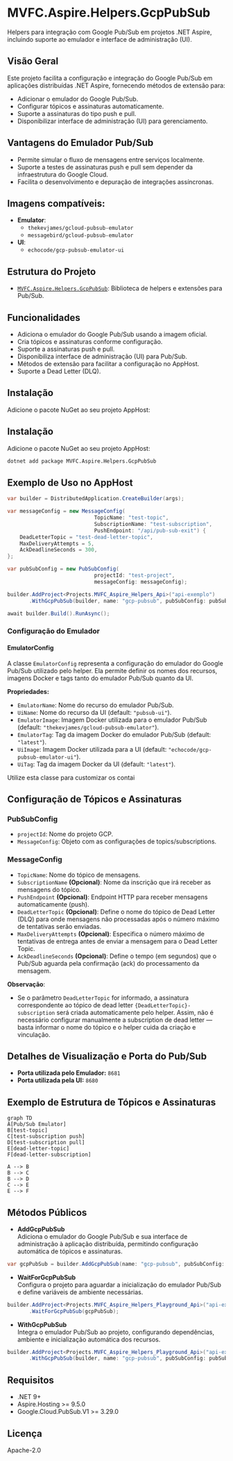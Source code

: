 # MVFC.Aspire.Helpers.GcpPubSub

Helpers para integração com Google Pub/Sub em projetos .NET Aspire, incluindo suporte ao emulador e interface de administração (UI).

## Visão Geral

Este projeto facilita a configuração e integração do Google Pub/Sub em aplicações distribuídas .NET Aspire, fornecendo métodos de extensão para:

- Adicionar o emulador do Google Pub/Sub.
- Configurar tópicos e assinaturas automaticamente.
- Suporte a assinaturas do tipo push e pull.
- Disponibilizar interface de administração (UI) para gerenciamento.

## Vantagens do Emulador Pub/Sub

- Permite simular o fluxo de mensagens entre serviços localmente.
- Suporte a testes de assinaturas push e pull sem depender da infraestrutura do Google Cloud.
- Facilita o desenvolvimento e depuração de integrações assíncronas.

## Imagens compatíveis:
 - **Emulator**:
   - `thekevjames/gcloud-pubsub-emulator`
   - `messagebird/gcloud-pubsub-emulator`
 - **UI**:
   - `echocode/gcp-pubsub-emulator-ui`

## Estrutura do Projeto

- [`MVFC.Aspire.Helpers.GcpPubSub`](MVFC.Aspire.Helpers.GcpPubSub.csproj): Biblioteca de helpers e extensões para Pub/Sub.

## Funcionalidades

- Adiciona o emulador do Google Pub/Sub usando a imagem oficial.
- Cria tópicos e assinaturas conforme configuração.
- Suporte a assinaturas push e pull.
- Disponibiliza interface de administração (UI) para Pub/Sub.
- Métodos de extensão para facilitar a configuração no AppHost.
- Suporte a Dead Letter (DLQ).

## Instalação

Adicione o pacote NuGet ao seu projeto AppHost:

## Instalação

Adicione o pacote NuGet ao seu projeto AppHost:

```sh
dotnet add package MVFC.Aspire.Helpers.GcpPubSub
```

## Exemplo de Uso no AppHost

```csharp
var builder = DistributedApplication.CreateBuilder(args);

var messageConfig = new MessageConfig(
                            TopicName: "test-topic",
                            SubscriptionName: "test-subscription",
                            PushEndpoint: "/api/pub-sub-exit") {
    DeadLetterTopic = "test-dead-letter-topic",
    MaxDeliveryAttempts = 5,
    AckDeadlineSeconds = 300,
};

var pubSubConfig = new PubSubConfig(
                            projectId: "test-project",
                            messageConfig: messageConfig);

builder.AddProject<Projects.MVFC_Aspire_Helpers_Api>("api-exemplo")
       .WithGcpPubSub(builder, name: "gcp-pubsub", pubSubConfig: pubSubConfig);

await builder.Build().RunAsync();
```

### Configuração do Emulador

#### EmulatorConfig

A classe `EmulatorConfig` representa a configuração do emulador do Google Pub/Sub utilizado pelo helper. Ela permite definir os nomes dos recursos, imagens Docker e tags tanto do emulador Pub/Sub quanto da UI.

**Propriedades:**
- `EmulatorName`: Nome do recurso do emulador Pub/Sub.
- `UiName`: Nome do recurso da UI (default: `"pubsub-ui"`).
- `EmulatorImage`: Imagem Docker utilizada para o emulador Pub/Sub (default: `"thekevjames/gcloud-pubsub-emulator"`).
- `EmulatorTag`: Tag da imagem Docker do emulador Pub/Sub (default: `"latest"`).
- `UiImage`: Imagem Docker utilizada para a UI (default: `"echocode/gcp-pubsub-emulator-ui"`).
- `UiTag`: Tag da imagem Docker da UI (default: `"latest"`).

Utilize esta classe para customizar os contai

## Configuração de Tópicos e Assinaturas

### PubSubConfig

- `projectId`: Nome do projeto GCP.
- `MessageConfig`: Objeto com as configurações de topics/subscriptions.

### MessageConfig

- `TopicName`: Nome do tópico de mensagens.
- `SubscriptionName` **(Opcional)**: Nome da inscrição que irá receber as mensagens do tópico.
- `PushEndpoint` **(Opcional)**: Endpoint HTTP para receber mensagens automaticamente (push).
- `DeadLetterTopic` **(Opcional)**: Define o nome do tópico de Dead Letter (DLQ) para onde mensagens não processadas após o número máximo de tentativas serão enviadas.
- `MaxDeliveryAttempts` **(Opcional)**: Especifica o número máximo de tentativas de entrega antes de enviar a mensagem para o Dead Letter Topic.
- `AckDeadlineSeconds` **(Opcional)**: Define o tempo (em segundos) que o Pub/Sub aguarda pela confirmação (ack) do processamento da mensagem.

**Observação**:

- Se o parâmetro `DeadLetterTopic` for informado, a assinatura correspondente ao tópico de dead letter `{DeadLetterTopic}-subscription` será criada automaticamente pelo helper.
Assim, não é necessário configurar manualmente a subscription de dead letter — basta informar o nome do tópico e o helper cuida da criação e vinculação.

## Detalhes de Visualização e Porta do Pub/Sub

- **Porta utilizada pelo Emulador:** `8681`
- **Porta utilizada pela UI:** `8680`

## Exemplo de Estrutura de Tópicos e Assinaturas

```mermaid
graph TD
A[Pub/Sub Emulator]
B[test-topic]
C[test-subscription push]
D[test-subscription pull]
E[dead-letter-topic]
F[dead-letter-subscription]

A --> B
B --> C
B --> D
C --> E
E --> F
```

## Métodos Públicos

- **AddGcpPubSub**  
  Adiciona o emulador do Google Pub/Sub e sua interface de administração à aplicação distribuída, permitindo configuração automática de tópicos e assinaturas.

```csharp
var gcpPubSub = builder.AddGcpPubSub(name: "gcp-pubsub", pubSubConfig: pubSubConfig);
```

- **WaitForGcpPubSub**  
  Configura o projeto para aguardar a inicialização do emulador Pub/Sub e define variáveis de ambiente necessárias.

```csharp
builder.AddProject<Projects.MVFC_Aspire_Helpers_Playground_Api>("api-exemplo")
       .WaitForGcpPubSub(gcpPubSub);
```

- **WithGcpPubSub**  
  Integra o emulador Pub/Sub ao projeto, configurando dependências, ambiente e inicialização automática dos recursos.

```csharp
builder.AddProject<Projects.MVFC_Aspire_Helpers_Playground_Api>("api-exemplo")
       .WithGcpPubSub(builder, name: "gcp-pubsub", pubSubConfig: pubSubConfig);
```

## Requisitos
- .NET 9+
- Aspire.Hosting >= 9.5.0
- Google.Cloud.PubSub.V1 >= 3.29.0

## Licença
Apache-2.0